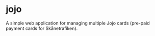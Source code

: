 jojo
====

A simple web application for managing multiple Jojo cards (pre-paid payment cards for Skånetrafiken).
